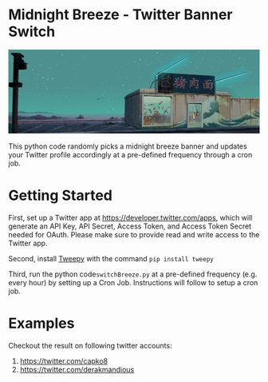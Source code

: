 # Midnight Breeze - Twitter Banner Switch

![](twitter_midnightbreeze.jpg?raw=true "")

This python code randomly picks a midnight breeze banner and updates your Twitter profile accordingly at a pre-defined frequency through a cron job.

# Getting Started

First, set up a Twitter app at https://developer.twitter.com/apps, which will generate an API Key, API Secret, Access Token, and Access Token Secret needed for OAuth. Please make sure to provide read and write access to the Twitter app.

Second, install [Tweepy](http://www.tweepy.org/) with the command ```pip install tweepy ```

Third, run the python code```switchBreeze.py``` at a pre-defined frequency (e.g. every hour) by setting up a Cron Job. Instructions will follow to setup a cron job.

# Examples

Checkout the result on following twitter accounts:

1. https://twitter.com/capko8
2. https://twitter.com/derakmandious
